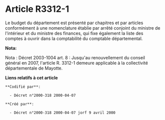 # Article R3312-1

Le budget du département est présenté par chapitres et par articles conformément à une nomenclature établie par arrêté
conjoint du ministre de l'intérieur et du ministre des finances, qui fixe également la liste des comptes à ouvrir dans la
comptabilité du comptable départemental.

**Nota:**

Nota : Décret 2003-1004 art. 8 : Jusqu'au renouvellement du conseil général en 2007, l'article R. 3312-1 demeure applicable à
la collectivité départementale de Mayotte.

**Liens relatifs à cet article**

	**Codifié par**:

	  - Décret n°2000-318 2000-04-07

	**Créé par**:

	  - Décret n°2000-318 2000-04-07 jorf 9 avril 2000
